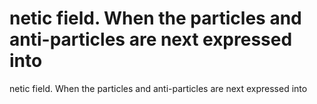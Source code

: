 # netic field. When the particles and anti-particles are next expressed into

netic field. When the particles and anti-particles are next expressed into